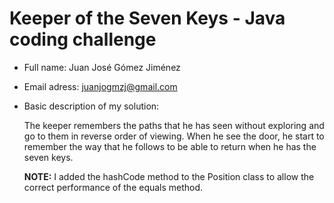 # Keeper of the Seven Keys - Java coding challenge

* Full name: Juan José Gómez Jiménez
* Email adress: juanjogmzj@gmail.com
* Basic description of my solution:

    The keeper remembers the paths that he has seen without exploring and go to them in reverse order of viewing.
    When he see the door, he start to remember the way that he follows to be able to return when he has the seven
    keys.


    **NOTE:**    I added the hashCode method to the Position class to allow the correct performance of the equals
                method.
